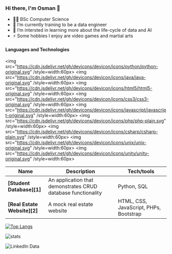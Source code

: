 ### Hi there, I'm Osman 👋

- 👨‍🎓 BSc Computer Science
- 🔭 I’m currently training to be a data engineer
- 🌱 I’m intersted in learning more about the life-cycle of data and AI
- ⚡ Some hobbies I enjoy are video games and martial arts

#### Languages and Technologies

<img src="https://cdn.jsdelivr.net/gh/devicons/devicon/icons/python/python-original.svg" /style=width:60px>
<img src="https://cdn.jsdelivr.net/gh/devicons/devicon/icons/java/java-original.svg" /style=width:60px>
<img src="https://cdn.jsdelivr.net/gh/devicons/devicon/icons/html5/html5-original.svg" /style=width:60px>
<img src="https://cdn.jsdelivr.net/gh/devicons/devicon/icons/css3/css3-original.svg" /style=width:60px>
<img src="https://cdn.jsdelivr.net/gh/devicons/devicon/icons/javascript/javascript-original.svg" /style=width:60px>
<img src="https://cdn.jsdelivr.net/gh/devicons/devicon/icons/php/php-plain.svg" /style=width:60px>
<img src="https://cdn.jsdelivr.net/gh/devicons/devicon/icons/csharp/csharp-plain.svg" /style=width:60px>
<img src="https://cdn.jsdelivr.net/gh/devicons/devicon/icons/unix/unix-original.svg" /style=width:60px>
<img src="https://cdn.jsdelivr.net/gh/devicons/devicon/icons/unity/unity-original.svg" /style=width:60px>


| Name                         | Description                     | Tech/tools                                                        |
| -----------------------------| ------------------------        | ----------------------
| **[Student Database][1]**      | An application that demonstrates CRUD database functionality      | Python, SQL
| **[Real Estate Website][2]**       | A mock real estate website   | HTML, CSS, JavaScript, PHPs, Bootstrap

[![Top Langs](https://github-readme-stats.vercel.app/api/top-langs/?username=oar04&layout=compact)](https://github.com/anuraghazra/github-readme-stats)

![stats](https://github-readme-stats.vercel.app/api?username=oar04&show_icons=true&&count_private=true&include_all_commits=true)

<!-- <p><img align="center" src="https://github-readme-streak-stats.herokuapp.com/?user=court534&" alt="oar04" /></p>aaa -->


![LinkedIn Data](https://user-images.githubusercontent.com/98668593/233401754-902cf9c6-ef41-4168-b869-ec34fae7adfb.png)
